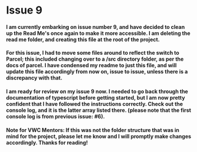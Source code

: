 # Issue 9

#### I am currently embarking on issue number 9, and have decided to clean up the Read Me's once again to make it more accessible. I am deleting the read me folder, and creating this file at the root of the project. 

#### For this issue, I had to move some files around to reflect the switch to Parcel; this included changing over to a /src directory folder, as per the docs of parcel. I have condensed my readme to just this file, and will update this file accordingly from now on, issue to issue, unless there is a discrepancy with that. 

#### I am ready for review on my issue 9 now. I needed to go back through the documentation of typescript before getting started, but I am now pretty confident that I have followed the instructions correctly. Check out the console log, and it is the latter array listed there. (please note that the first console log is from previous issue: #6). 

#### Note for VWC Mentors: If this was not the folder structure that was in mind for the project, please let me know and I will promptly make changes accordingly. Thanks for reading!